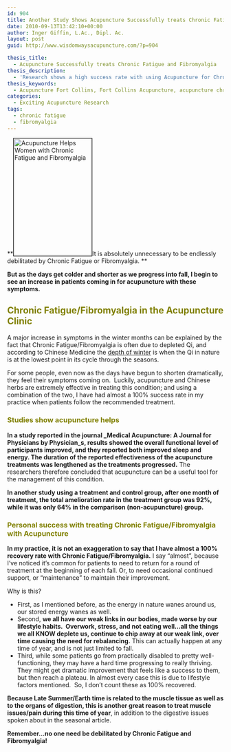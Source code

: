 ```yaml
---
id: 904
title: Another Study Shows Acupuncture Successfully treats Chronic Fatigue and Fibromyalgia
date: 2010-09-13T13:42:10+00:00
author: Inger Giffin, L.Ac., Dipl. Ac.
layout: post
guid: http://www.wisdomwaysacupuncture.com/?p=904

thesis_title:
  - Acupuncture Successfully treats Chronic Fatigue and Fibromyalgia
thesis_description:
  - 'Research shows a high success rate with using Acupuncture for Chronic Fatigue & Fibromyalgia.  My clinical experience backs that up. '
thesis_keywords:
  - Acupuncture Fort Collins, Fort Collins Acupuncture, acupuncture chronic fatigue, acupuncture fibromyalgia
categories:
  - Exciting Acupuncture Research
tags:
  - chronic fatigue
  - fibromyalgia
---
```

**[<img class="alignleft  wp-image-905" style="border: 1px solid black;" title="Acupuncture Helps Women with Chronic Fatigue and Fibromyalgia" src="http://www.wisdomwaysacupuncture.com/wp-content/uploads/2010/09/43.jpg" alt="Acupuncture Helps Women with Chronic Fatigue and Fibromyalgia" width="182" height="273" />](http://www.wisdomwaysacupuncture.com/wp-content/uploads/2010/09/43.jpg)It is absolutely unnecessary to be endlessly debilitated by Chronic Fatigue or Fibromyalgia. ** 

**But as the days get colder and shorter as we progress into fall, I begin to see an increase in patients coming in for acupuncture with these symptoms.**

## <span style="color: #808000;">Chronic Fatigue/Fibromyalgia in the Acupuncture Clinic</span>

A major increase in symptoms in the winter months can be explained by the fact that Chronic Fatigue/Fibromyalgia is often due to depleted Qi, and according to Chinese Medicine the [depth of winter](http://www.wisdomwaysacupuncture.com/2018/01/12/the-depths-of-water-will-keep-you-balanced-this-winter/) is when the Qi in nature is at the lowest point in its cycle through the seasons.

For some people, even now as the days have begun to shorten dramatically, they feel their symptoms coming on.  Luckily, acupuncture and Chinese herbs are extremely effective in treating this condition; and using a combination of the two, I have had almost a 100% success rate in my practice when patients follow the recommended treatment.

### <span style="color: #808000;"><strong>Studies show acupuncture helps </strong></span>

**In a study reported in the journal _Medical Acupuncture: A Journal for Physicians by Physician_s, results showed the overall functional level of participants improved, and they reported both improved sleep and energy. The duration of the reported effectiveness of the acupuncture treatments was lengthened as the treatments progressed.** The researchers therefore concluded that acupuncture can be a useful tool for the management of this condition.

**In another study using a treatment and control group, after one month of treatment, the total amelioration rate in the treatment group was 92%, while it was only 64% in the comparison (non-acupuncture) group.**

### <span style="color: #808000;"><strong>Personal success with treating Chronic Fatigue/Fibromyalgia with Acupuncture<br /> </strong></span>

**In my practice, it is not an exaggeration to say that I have almost a 100% recovery rate with Chronic Fatigue/Fibromyalgia.** I say &#8220;almost&#8221;, because I&#8217;ve noticed it&#8217;s common for patients to need to return for a round of treatment at the beginning of each fall. Or, to need occasional continued support, or &#8220;maintenance&#8221; to maintain their improvement.

Why is this?

  * First, as I mentioned before, as the energy in nature wanes around us, our stored energy wanes as well.
  * Second, **we all have our weak links in our bodies, made worse by our lifestyle habits.  Overwork, stress, and not eating well&#8230;all the things we all KNOW deplete us, continue to chip away at our weak link, over time causing the need for rebalancing.** This can actually happen at any time of year, and is not just limited to fall.
  * Third, while some patients go from practically disabled to pretty well-functioning, they may have a hard time progressing to really thriving.  They might get dramatic improvement that feels like a success to them, but then reach a plateau. In almost every case this is due to lifestyle factors mentioned.  So, I don&#8217;t count these as 100% recovered.

**Because Late Summer/Earth time is related to the muscle tissue as well as to the organs of digestion, this is another great reason to treat muscle issues/pain during this time of year**, in addition to the digestive issues spoken about in the seasonal article.

**Remember&#8230;no one need be debilitated by Chronic Fatigue and Fibromyalgia!**